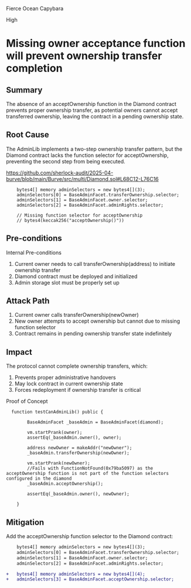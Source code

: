 Fierce Ocean Capybara

High

# Missing owner acceptance function will prevent ownership transfer completion


## Summary
The absence of an acceptOwnership function in the Diamond contract prevents proper ownership transfer, as potential owners cannot accept transferred ownership, leaving the contract in a pending ownership state.

## Root Cause
The AdminLib implements a two-step ownership transfer pattern, but the Diamond contract lacks the function selector for acceptOwnership, preventing the second step from being executed.

https://github.com/sherlock-audit/2025-04-burve/blob/main/Burve/src/multi/Diamond.sol#L68C12-L76C16

```solidity
    bytes4[] memory adminSelectors = new bytes4[](3);
    adminSelectors[0] = BaseAdminFacet.transferOwnership.selector;
    adminSelectors[1] = BaseAdminFacet.owner.selector;
    adminSelectors[2] = BaseAdminFacet.adminRights.selector;

    // Missing function selector for acceptOwnership
    // bytes4(keccak256("acceptOwnership()"))
```

## Pre-conditions
Internal Pre-conditions

1. Current owner needs to call transferOwnership(address) to initiate ownership transfer
2. Diamond contract must be deployed and initialized
3. Admin storage slot must be properly set up

## Attack Path
1. Current owner calls transferOwnership(newOwner)
2. New owner attempts to accept ownership but cannot due to missing function selector
3. Contract remains in pending ownership transfer state indefinitely

## Impact
The protocol cannot complete ownership transfers, which:

1. Prevents proper administrative handovers
2. May lock contract in current ownership state
3. Forces redeployment if ownership transfer is critical

Proof of Concept
```solidity
  function testCanAdminLib() public {

        BaseAdminFacet _baseAdmin = BaseAdminFacet(diamond);

        vm.startPrank(owner);
        assertEq(_baseAdmin.owner(), owner);
        
        address newOwner = makeAddr("newOwner");
        _baseAdmin.transferOwnership(newOwner);

        vm.startPrank(newOwner);
        //Fails with FunctionNotFound(0x79ba5097) as the acceptOwnership function is not part of the function selectors configured in the diamond
        _baseAdmin.acceptOwnership();

        assertEq(_baseAdmin.owner(), newOwner);

    }
```


## Mitigation
Add the acceptOwnership function selector to the Diamond contract:

```diff
    bytes4[] memory adminSelectors = new bytes4[](3);
    adminSelectors[0] = BaseAdminFacet.transferOwnership.selector;
    adminSelectors[1] = BaseAdminFacet.owner.selector;
    adminSelectors[2] = BaseAdminFacet.adminRights.selector;

+   bytes4[] memory adminSelectors = new bytes4[](4);
+   adminSelectors[3] = BaseAdminFacet.acceptOwnership.selector;
```